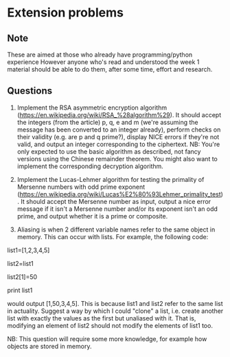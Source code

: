 Extension problems
==================

## Note ##

These are aimed at those who already have programming/python experience
However anyone who's read and understood the week 1 material should be able to do them, after some time, effort and research.


## Questions ##

1. Implement the RSA asymmetric encryption algorithm (https://en.wikipedia.org/wiki/RSA_%28algorithm%29). It should accept the integers (from the article) p, q, e and m (we're assuming the message has been converted to an integer already), perform checks on their validity (e.g. are p and q prime?), display NICE errors if they're not valid, and output an integer corresponding to the ciphertext. NB: You're only expected to use the basic algorithm as described, not fancy versions using the Chinese remainder theorem. You might also want to implement the corresponding decryption algorithm.

2. Implement the Lucas-Lehmer algorithm for testing the primality of Mersenne numbers with odd prime exponent (https://en.wikipedia.org/wiki/Lucas%E2%80%93Lehmer_primality_test). It should accept the Mersenne number as input, output a nice error message if it isn't a Mersenne number and/or its exponent isn't an odd prime, and output whether it is a prime or composite.

3. Aliasing is when 2 different variable names refer to the same object in memory. This can occur with lists. For example, the following code:

list1=[1,2,3,4,5]

list2=list1

list2[1]=50

print list1

would output [1,50,3,4,5]. This is because list1 and list2 refer to the same list in actuality. Suggest a way by which I could "clone" a list, i.e. create another list with exactly the values as the first but unaliased with it. That is, modifying an element of list2 should not modify the elements of list1 too.

NB: This question will require some more knowledge, for example how objects are stored in memory.

